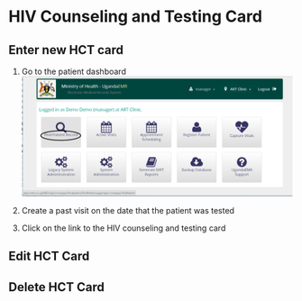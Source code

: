 # HIV Counseling and Testing Card
## Enter new HCT card
1. Go to the patient dashboard 
![](find_patient_.png)


2. Create a  past visit on the date that the patient was tested
3. Click on the link to the HIV counseling  and testing card
## Edit HCT Card
## Delete HCT Card

